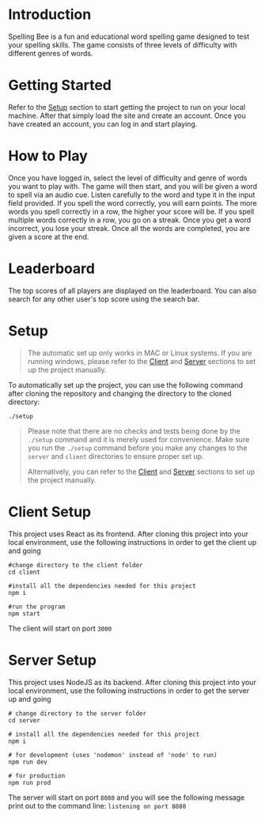 # Introduction
Spelling Bee is a fun and educational word spelling game designed to test your spelling skills. The game consists of three levels of difficulty with different genres of words.

# Getting Started

Refer to the [Setup](#setup) section to start getting the project to run on your local machine. After that simply load the site and create an account. Once you have created an account, you can log in and start playing.

# How to Play

Once you have logged in, select the level of difficulty and genre of words you want to play with. The game will then start, and you will be given a word to spell via an audio cue. Listen carefully to the word and type it in the input field provided. If you spell the word correctly, you will earn points. The more words you spell correctly in a row, the higher your score will be. If you spell multiple words correctly in a row, you go on a streak. Once you get a word incorrect, you lose your streak. Once all the words are completed, you are given a score at the end.

# Leaderboard

The top scores of all players are displayed on the leaderboard. You can also search for any other user's top score using the search bar.

# Setup

> The automatic set up only works in MAC or Linux systems. If you are running windows, please refer to the [Client](#client-setup) and [Server](#server-setup) sections to set up the project manually.

To automatically set up the project, you can use the following command after cloning the repository and changing the directory to the cloned directory:

```shell
./setup
```

> Please note that there are no checks and tests being done by the `./setup` command and it is merely used for convenience. Make sure you run the `./setup` command before you make any changes to the `server` and `client` directories to ensure proper set up.
>
> Alternatively, you can refer to the [Client](#client-setup) and [Server](#server-setup) sections to set up the project manually.

# Client Setup

This project uses React as its frontend. After cloning this project into your local environment, use the following instructions in order to get the client up and going

```shell
#change directory to the client folder
cd client

#install all the dependencies needed for this project
npm i

#run the program
npm start
```

The client will start on port `3000`

# Server Setup

This project uses NodeJS as its backend. After cloning this project into your local environment, use the following instructions in order to get the server up and going

```shell
# change directory to the server folder
cd server

# install all the dependencies needed for this project
npm i

# for development (uses 'nodemon' instead of 'node' to run)
npm run dev

# for production
npm run prod
```

The server will start on port `8080` and you will see the following message print out to the command line: `listening on port 8080`
